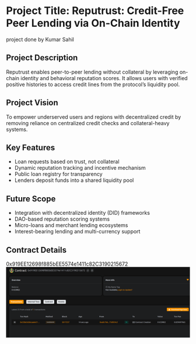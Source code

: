 # Project Title: Reputrust: Credit-Free Peer Lending via On-Chain Identity
project done by Kumar Sahil 
## Project Description

Reputrust enables peer-to-peer lending without collateral by leveraging on-chain identity and behavioral reputation scores. It allows users with verified positive histories to access credit lines from the protocol’s liquidity pool.

## Project Vision

To empower underserved users and regions with decentralized credit by removing reliance on centralized credit checks and collateral-heavy systems.

## Key Features

- Loan requests based on trust, not collateral
- Dynamic reputation tracking and incentive mechanism
- Public loan registry for transparency
- Lenders deposit funds into a shared liquidity pool

## Future Scope

- Integration with decentralized identity (DID) frameworks
- DAO-based reputation scoring systems
- Micro-loans and merchant lending ecosystems
- Interest-bearing lending and multi-currency support

## Contract Details
0x919EE12698f885bEE5574e1411c82C3190215672
![alt text](image.png)  
